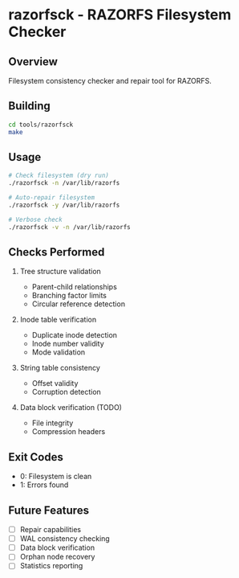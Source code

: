 # razorfsck - RAZORFS Filesystem Checker

## Overview
Filesystem consistency checker and repair tool for RAZORFS.

## Building
```bash
cd tools/razorfsck
make
```

## Usage
```bash
# Check filesystem (dry run)
./razorfsck -n /var/lib/razorfs

# Auto-repair filesystem
./razorfsck -y /var/lib/razorfs

# Verbose check
./razorfsck -v -n /var/lib/razorfs
```

## Checks Performed
1. Tree structure validation
   - Parent-child relationships
   - Branching factor limits
   - Circular reference detection

2. Inode table verification
   - Duplicate inode detection
   - Inode number validity
   - Mode validation

3. String table consistency
   - Offset validity
   - Corruption detection

4. Data block verification (TODO)
   - File integrity
   - Compression headers

## Exit Codes
- 0: Filesystem is clean
- 1: Errors found

## Future Features
- [ ] Repair capabilities
- [ ] WAL consistency checking
- [ ] Data block verification
- [ ] Orphan node recovery
- [ ] Statistics reporting

